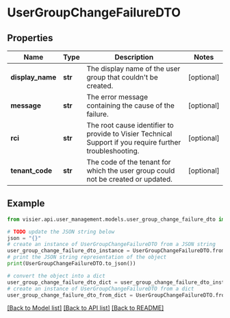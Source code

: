 # UserGroupChangeFailureDTO


## Properties

Name | Type | Description | Notes
------------ | ------------- | ------------- | -------------
**display_name** | **str** | The display name of the user group that couldn&#39;t be created. | [optional] 
**message** | **str** | The error message containing the cause of the failure. | [optional] 
**rci** | **str** | The root cause identifier to provide to Visier Technical Support if you require further troubleshooting. | [optional] 
**tenant_code** | **str** | The code of the tenant for which the user group could not be created or updated. | [optional] 

## Example

```python
from visier.api.user_management.models.user_group_change_failure_dto import UserGroupChangeFailureDTO

# TODO update the JSON string below
json = "{}"
# create an instance of UserGroupChangeFailureDTO from a JSON string
user_group_change_failure_dto_instance = UserGroupChangeFailureDTO.from_json(json)
# print the JSON string representation of the object
print(UserGroupChangeFailureDTO.to_json())

# convert the object into a dict
user_group_change_failure_dto_dict = user_group_change_failure_dto_instance.to_dict()
# create an instance of UserGroupChangeFailureDTO from a dict
user_group_change_failure_dto_from_dict = UserGroupChangeFailureDTO.from_dict(user_group_change_failure_dto_dict)
```
[[Back to Model list]](../README.md#documentation-for-models) [[Back to API list]](../README.md#documentation-for-api-endpoints) [[Back to README]](../README.md)



